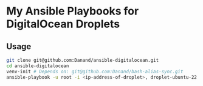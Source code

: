 # My Ansible Playbooks for DigitalOcean Droplets

## Usage

```bash
git clone git@github.com:Danand/ansible-digitalocean.git
cd ansible-digitalocean
venv-init # Depends on: git@github.com:Danand/bash-alias-sync.git
ansible-playbook -u root -i <ip-address-of-droplet>, droplet-ubuntu-22.04.yml
```
